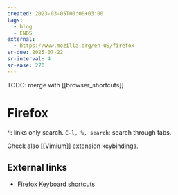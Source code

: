 ```yaml
---
created: 2023-03-05T00:00+03:00
tags:
  - blog
  - ENDS
external:
  - https://www.mozilla.org/en-US/firefox
sr-due: 2025-07-22
sr-interval: 4
sr-ease: 270
---
```


TODO: merge with [[browser_shortcuts]]

# Firefox

`'`: <wbr class="f"> links only search.
`C-l, %, search`: <wbr class="f"> search through tabs.

Check also [[Vimium]] extension keybindings.

## External links

- [Firefox Keyboard shortcuts](https://support.mozilla.org/en-US/kb/keyboard-shortcuts-perform-firefox-tasks-quickly)

